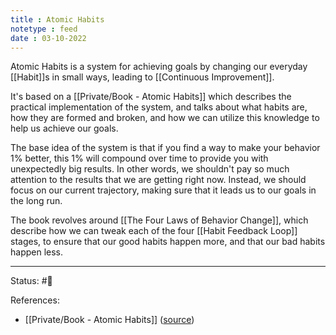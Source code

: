 ```yaml
---
title : Atomic Habits
notetype : feed
date : 03-10-2022
---
```


Atomic Habits is a system for achieving goals by changing our everyday [[Habit]]s in small ways, leading to [[Continuous Improvement]].

It's based on a [[Private/Book - Atomic Habits]] which describes the practical implementation of the system, and talks about what habits are, how they are formed and broken, and how we can utilize this knowledge to help us achieve our goals.

The base idea of the system is that if you find a way to make your behavior 1% better, this 1% will compound over time to provide you with unexpectedly big results. In other words, we shouldn't pay so much attention to the results that we are getting right now. Instead, we should focus on our current trajectory, making sure that it leads us to our goals in the long run.

The book revolves around [[The Four Laws of Behavior Change]], which describe how we can tweak each of the four [[Habit Feedback Loop]] stages, to ensure that our good habits happen more, and that our bad habits happen less.


-----

Status: #🌱 

References:
- [[Private/Book - Atomic Habits]] ([source](https://www.amazon.com/gp/product/0735211299/ref=as_li_qf_asin_il_tl))
